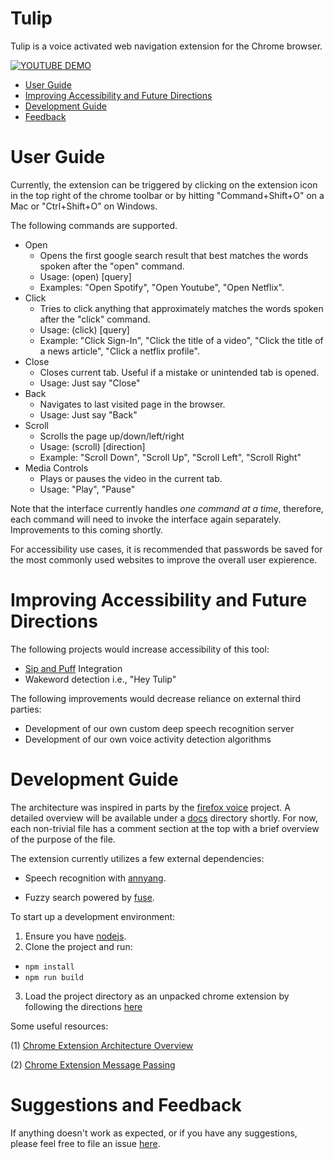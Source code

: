 # Tulip

Tulip is a voice activated web navigation extension for the Chrome browser.

[![YOUTUBE DEMO](https://img.youtube.com/vi/Il0RF0RZK28/0.jpg)](https://www.youtube.com/watch?v=Il0RF0RZK28)

- <a href="#UserGuide">User Guide</a>
- <a href="#Future">Improving Accessibility and Future Directions</a>
- <a href="#Developing">Development Guide</a>
- <a href="#Feedback">Feedback</a>

<a name="UserGuide"></a>
# User Guide

Currently, the extension can be triggered by clicking on the extension icon in the top right of the chrome toolbar or by hitting "Command+Shift+O" on a Mac or "Ctrl+Shift+O" on Windows.

The following commands are supported.

- Open
    - Opens the first google search result that best matches the words spoken after the "open" command.
    - Usage: (open) [query]
    - Examples: "Open Spotify", "Open Youtube", "Open Netflix".
- Click
    - Tries to click anything that approximately matches the words spoken after the "click" command.
    - Usage: (click) [query]
    - Example: "Click Sign-In", "Click the title of a video", "Click the title of a news article", "Click a netflix profile".
- Close
    - Closes current tab. Useful if a mistake or unintended tab is opened.
    - Usage: Just say "Close"
- Back
    - Navigates to last visited page in the browser.
    - Usage: Just say "Back"
- Scroll
    - Scrolls the page up/down/left/right
    - Usage: (scroll) [direction]
    - Example: "Scroll Down", "Scroll Up", "Scroll Left", "Scroll Right"
- Media Controls
    - Plays or pauses the video in the current tab.
    - Usage: "Play", "Pause"

Note that the interface currently handles *one command at a time*, therefore, each command will need to invoke the interface again separately. Improvements to this coming shortly.

For accessibility use cases, it is recommended that passwords be saved for the most commonly used websites to improve the overall user expierence.

<a name="Future"></a>
# Improving Accessibility and Future Directions 

The following projects would increase accessibility of this tool:

- [Sip and Puff](https://en.wikipedia.org/wiki/Sip-and-puff) Integration
- Wakeword detection i.e., "Hey Tulip"

The following improvements would decrease reliance on external third parties:

- Development of our own custom deep speech recognition server
- Development of our own voice activity detection algorithms

<a name="Developing"></a>
# Development Guide

The architecture was inspired in parts by the [firefox voice](https://github.com/mozilla/firefox-voice) project.
A detailed overview will be available under a [docs]() directory shortly. For now, each non-trivial file has a comment section at the top with a brief overview of the purpose of the file.

The extension currently utilizes a few external dependencies:

- Speech recognition with [annyang](https://github.com/TalAter/annyang).

- Fuzzy search powered by [fuse](https://fusejs.io/).

To start up a development environment:

1. Ensure you have [nodejs](https://nodejs.org/en/download/). 
2. Clone the project and run:

* ``` npm install ``` 
* ``` npm run build ```

3. Load the project directory as an unpacked chrome extension by following the directions [here](https://developer.chrome.com/extensions/getstarted#manifest)

Some useful resources:

(1) [Chrome Extension Architecture Overview](https://developer.chrome.com/extensions/overview#arch)

(2) [Chrome Extension Message Passing](https://developer.chrome.com/extensions/messaging)

<a name="Feedback"></a>
# Suggestions and Feedback

If anything doesn't work as expected, or if you have any suggestions, please feel free to file an issue [here](https://github.com/leekevinyg/tulip-web/issues/new).
